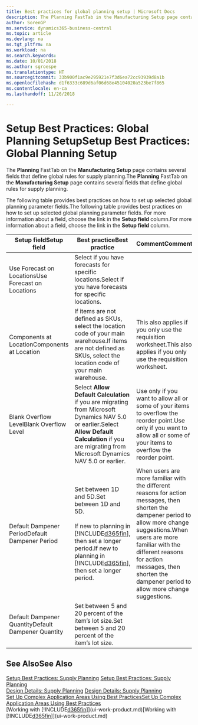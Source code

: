 ```yaml
---
title: Best practices for global planning setup | Microsoft Docs
description: The Planning FastTab in the Manufacturing Setup page contains several fields that define global rules for supply planning.
author: SorenGP
ms.service: dynamics365-business-central
ms.topic: article
ms.devlang: na
ms.tgt_pltfrm: na
ms.workload: na
ms.search.keywords: 
ms.date: 10/01/2018
ms.author: sgroespe
ms.translationtype: HT
ms.sourcegitcommit: 33b900f1ac9e295921e7f3d6ea72cc93939d8a1b
ms.openlocfilehash: d1f6333c689d6af06d68e45104020a523be7f865
ms.contentlocale: en-ca
ms.lasthandoff: 11/26/2018

---
```

# <a name="setup-best-practices-global-planning-setup"></a><span data-ttu-id="bd212-103">Setup Best Practices: Global Planning Setup</span><span class="sxs-lookup"><span data-stu-id="bd212-103">Setup Best Practices: Global Planning Setup</span></span>
<span data-ttu-id="bd212-104">The **Planning** FastTab on the **Manufacturing Setup** page contains several fields that define global rules for supply planning.</span><span class="sxs-lookup"><span data-stu-id="bd212-104">The **Planning** FastTab on the **Manufacturing Setup** page contains several fields that define global rules for supply planning.</span></span>  

 <span data-ttu-id="bd212-105">The following table provides best practices on how to set up selected global planning parameter fields.</span><span class="sxs-lookup"><span data-stu-id="bd212-105">The following table provides best practices on how to set up selected global planning parameter fields.</span></span> <span data-ttu-id="bd212-106">For more information about a field, choose the link in the **Setup field** column.</span><span class="sxs-lookup"><span data-stu-id="bd212-106">For more information about a field, choose the link in the **Setup field** column.</span></span>  

|<span data-ttu-id="bd212-107">Setup field</span><span class="sxs-lookup"><span data-stu-id="bd212-107">Setup field</span></span>|<span data-ttu-id="bd212-108">Best practice</span><span class="sxs-lookup"><span data-stu-id="bd212-108">Best practice</span></span>|<span data-ttu-id="bd212-109">Comment</span><span class="sxs-lookup"><span data-stu-id="bd212-109">Comment</span></span>|  
|-----------------|-------------------|-------------|  
|<span data-ttu-id="bd212-110">Use Forecast on Locations</span><span class="sxs-lookup"><span data-stu-id="bd212-110">Use Forecast on Locations</span></span>|<span data-ttu-id="bd212-111">Select if you have forecasts for specific locations.</span><span class="sxs-lookup"><span data-stu-id="bd212-111">Select if you have forecasts for specific locations.</span></span>||  
|<span data-ttu-id="bd212-112">Components at Location</span><span class="sxs-lookup"><span data-stu-id="bd212-112">Components at Location</span></span>|<span data-ttu-id="bd212-113">If items are not defined as SKUs, select the location code of your main warehouse.</span><span class="sxs-lookup"><span data-stu-id="bd212-113">If items are not defined as SKUs, select the location code of your main warehouse.</span></span>|<span data-ttu-id="bd212-114">This also applies if you only use the requisition worksheet.</span><span class="sxs-lookup"><span data-stu-id="bd212-114">This also applies if you only use the requisition worksheet.</span></span>|  
|<span data-ttu-id="bd212-115">Blank Overflow Level</span><span class="sxs-lookup"><span data-stu-id="bd212-115">Blank Overflow Level</span></span>|<span data-ttu-id="bd212-116">Select **Allow Default Calculation** if you are migrating from Microsoft Dynamics NAV 5.0 or earlier.</span><span class="sxs-lookup"><span data-stu-id="bd212-116">Select **Allow Default Calculation** if you are migrating from Microsoft Dynamics NAV 5.0 or earlier.</span></span>|<span data-ttu-id="bd212-117">Use only if you want to allow all or some of your items to overflow the reorder point.</span><span class="sxs-lookup"><span data-stu-id="bd212-117">Use only if you want to allow all or some of your items to overflow the reorder point.</span></span>|  
|<span data-ttu-id="bd212-118">Default Dampener Period</span><span class="sxs-lookup"><span data-stu-id="bd212-118">Default Dampener Period</span></span>|<span data-ttu-id="bd212-119">Set between 1D and 5D.</span><span class="sxs-lookup"><span data-stu-id="bd212-119">Set between 1D and 5D.</span></span><br /><br /> <span data-ttu-id="bd212-120">If new to planning in [!INCLUDE[d365fin](includes/d365fin_md.md)], then set a longer period.</span><span class="sxs-lookup"><span data-stu-id="bd212-120">If new to planning in [!INCLUDE[d365fin](includes/d365fin_md.md)], then set a longer period.</span></span>|<span data-ttu-id="bd212-121">When users are more familiar with the different reasons for action messages, then shorten the dampener period to allow more change suggestions.</span><span class="sxs-lookup"><span data-stu-id="bd212-121">When users are more familiar with the different reasons for action messages, then shorten the dampener period to allow more change suggestions.</span></span>|  
|<span data-ttu-id="bd212-122">Default Dampener Quantity</span><span class="sxs-lookup"><span data-stu-id="bd212-122">Default Dampener Quantity</span></span>|<span data-ttu-id="bd212-123">Set between 5 and 20 percent of the item’s lot size.</span><span class="sxs-lookup"><span data-stu-id="bd212-123">Set between 5 and 20 percent of the item’s lot size.</span></span>||  

## <a name="see-also"></a><span data-ttu-id="bd212-124">See Also</span><span class="sxs-lookup"><span data-stu-id="bd212-124">See Also</span></span>  
 <span data-ttu-id="bd212-125">[Setup Best Practices: Supply Planning](setup-best-practices-supply-planning.md) </span><span class="sxs-lookup"><span data-stu-id="bd212-125">[Setup Best Practices: Supply Planning](setup-best-practices-supply-planning.md) </span></span>  
 <span data-ttu-id="bd212-126">[Design Details: Supply Planning](design-details-supply-planning.md) </span><span class="sxs-lookup"><span data-stu-id="bd212-126">[Design Details: Supply Planning](design-details-supply-planning.md) </span></span>  
 [<span data-ttu-id="bd212-127">Set Up Complex Application Areas Using Best Practices</span><span class="sxs-lookup"><span data-stu-id="bd212-127">Set Up Complex Application Areas Using Best Practices</span></span>](set-up-complex-application-areas-using-best-practices.md)  
 <span data-ttu-id="bd212-128">[Working with [!INCLUDE[d365fin](includes/d365fin_md.md)]](ui-work-product.md)</span><span class="sxs-lookup"><span data-stu-id="bd212-128">[Working with [!INCLUDE[d365fin](includes/d365fin_md.md)]](ui-work-product.md)</span></span>


